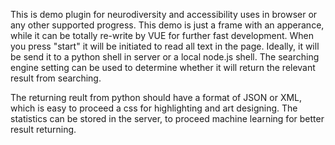 This is demo plugin for neurodiversity and accessibility uses in browser or any other supported progress.
This demo is just a frame with an apperance, while it can be totally re-write by VUE for further fast development.
When you press "start" it will be initiated to read all text in the page. 
Ideally, it will be send it to a python shell in server or a local node.js shell. 
The searching engine setting can be used to determine whether it will return the relevant result from searching.

The returning reult from python should have a format of JSON or XML, which is easy to proceed a css for highlighting and art designing. 
The statistics can be stored in the server, to proceed machine learning for better result returning.
